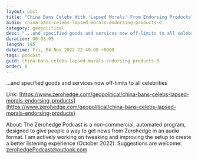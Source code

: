 ```yaml
---
layout: post
title: "China Bans Celebs With 'Lapsed Morals' From Endorsing Products"
audio: china-bans-celebs-lapsed-morals-endorsing-products-0
category: geopolitical
desc: "...and specified goods and services now off-limits to all celebrities"
duration: 00:03:05
length: 185
datetime: Fri, 04 Nov 2022 22:40:00 +0000
tags: podcast
guid: china-bans-celebs-lapsed-morals-endorsing-products-0
order: 0
---
```

...and specified goods and services now off-limits to all celebrities

Link: [https://www.zerohedge.com/geopolitical/china-bans-celebs-lapsed-morals-endorsing-products](https://www.zerohedge.com/geopolitical/china-bans-celebs-lapsed-morals-endorsing-products)

About: The Zerohedge Podcast is a non-commercial, automated program, designed to give people a way to get news from Zerohedge in an audio format.  I am actively working on tweaking and improving the setup to create a better listening experience (October 2022).  Suggestions are welcome: [zerohedgePodcast@outlook.com](mailto:zerohedgePodcast@outlook.com)